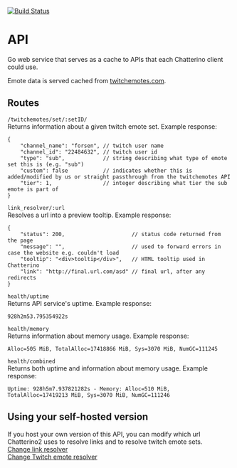 [![Build Status](https://img.shields.io/endpoint.svg?url=https%3A%2F%2Factions-badge.atrox.dev%2FChatterino%2Fapi%2Fbadge&style=flat)](https://actions-badge.atrox.dev/Chatterino/api/goto)

# API

Go web service that serves as a cache to APIs that each Chatterino client could use.

Emote data is served cached from [twitchemotes.com](https://twitchemotes.com/).

## Routes
`/twitchemotes/set/:setID/`  
Returns information about a given twitch emote set. Example response:
```
{
    "channel_name": "forsen", // twitch user name
    "channel_id": "22484632", // twitch user id
    "type": "sub",            // string describing what type of emote set this is (e.g. "sub")
    "custom": false           // indicates whether this is added/modified by us or straight passthrough from the twitchemotes API
    "tier": 1,                // integer describing what tier the sub emote is part of
}
```

`link_resolver/:url`  
Resolves a url into a preview tooltip. Example response:
```
{
    "status": 200,                     // status code returned from the page
    "message": "",                     // used to forward errors in case the website e.g. couldn't load
    "tooltip": "<div>tooltip</div>",   // HTML tooltip used in Chatterino
    "link": "http://final.url.com/asd" // final url, after any redirects
}
```

`health/uptime`  
Returns API service's uptime. Example response:
```
928h2m53.795354922s
```

`health/memory`  
Returns information about memory usage. Example response:
```
Alloc=505 MiB, TotalAlloc=17418866 MiB, Sys=3070 MiB, NumGC=111245
```

`health/combined`  
Returns both uptime and information about memory usage. Example response:
```
Uptime: 928h5m7.937821282s - Memory: Alloc=510 MiB, TotalAlloc=17419213 MiB, Sys=3070 MiB, NumGC=111246
```

## Using your self-hosted version
If you host your own version of this API, you can modify which url Chatterino2 uses to resolve links and to resolve twitch emote sets.  
[Change link resolver](https://wiki.chatterino.com/Environment%20Variables/#chatterino2_link_resolver_url)  
[Change Twitch emote resolver](https://wiki.chatterino.com/Environment%20Variables/#chatterino2_twitch_emote_set_resolver_url)
